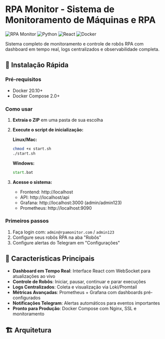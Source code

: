 # RPA Monitor - Sistema de Monitoramento de Máquinas e RPA

![RPA Monitor](https://img.shields.io/badge/RPA-Monitor-blue) ![Python](https://img.shields.io/badge/Python-3.11+-green) ![React](https://img.shields.io/badge/React-18+-blue) ![Docker](https://img.shields.io/badge/Docker-Ready-blue)

Sistema completo de monitoramento e controle de robôs RPA com dashboard em tempo real, logs centralizados e observabilidade completa.

## 🚀 Instalação Rápida

### Pré-requisitos
- Docker 20.10+
- Docker Compose 2.0+

### Como usar
1. **Extraia o ZIP** em uma pasta de sua escolha
2. **Execute o script de inicialização:**
   
   **Linux/Mac:**
   ```bash
   chmod +x start.sh
   ./start.sh
   ```
   
   **Windows:**
   ```cmd
   start.bat
   ```

3. **Acesse o sistema:**
   - Frontend: http://localhost
   - API: http://localhost/api
   - Grafana: http://localhost:3000 (admin/admin123)
   - Prometheus: http://localhost:9090

### Primeiros passos
1. Faça login com: `admin@rpamonitor.com` / `admin123`
2. Configure seus robôs RPA na aba "Robôs"
3. Configure alertas do Telegram em "Configurações"

## 🎯 Características Principais

- **Dashboard em Tempo Real**: Interface React com WebSocket para atualizações ao vivo
- **Controle de Robôs**: Iniciar, pausar, continuar e parar execuções
- **Logs Centralizados**: Coleta e visualização via Loki/Promtail
- **Métricas Avançadas**: Prometheus + Grafana com dashboards pré-configurados
- **Notificações Telegram**: Alertas automáticos para eventos importantes
- **Pronto para Produção**: Docker Compose com Nginx, SSL e monitoramento

## 🏗️ Arquitetura

